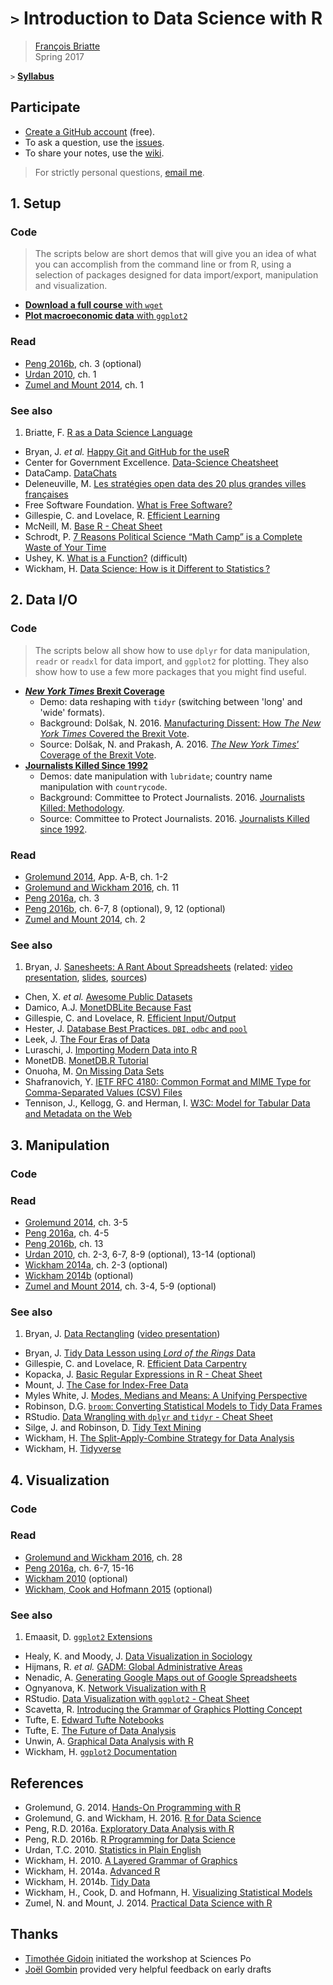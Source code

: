 # `>` Introduction to Data Science with R

> [François Briatte](http://f.briatte.org/)  
> Spring 2017

`>` __[Syllabus](https://frama.link/dsr16sy)__

## Participate

* [Create a GitHub account](https://github.com/join) (free).
* To ask a question, use the [issues](https://github.com/briatte/dsr/issues).
* To share your notes, use the [wiki](https://github.com/briatte/dsr/wiki).

> For strictly personal questions, [email me](mailto:francois.briatte@sciencespo.fr).

## 1. Setup

### Code

> The scripts below are short demos that will give you an idea of what you can accomplish from the command line or from R, using a selection of packages designed for data import/export, manipulation and visualization.

- [__Download a full course__ with `wget`](https://github.com/briatte/dsr/blob/master/s1/wget.sh)
- [__Plot macroeconomic data__ with `ggplot2`](https://github.com/briatte/dsr/blob/master/s1/debt.r)

### Read

- [Peng 2016b][peng-2016b], ch. 3 (optional)
- [Urdan 2010][urdan-2010], ch. 1
- [Zumel and Mount 2014][zumel-mount-2014], ch. 1

### See also

1.  Briatte, F. [R as a Data Science Language](http://f.briatte.org/r/r-as-a-data-science-language)
-   Bryan, J. _et al._ [Happy Git and GitHub for the useR](http://happygitwithr.com/)
-   Center for Government Excellence. [Data-Science Cheatsheet](https://github.com/govex/Data-Science)
-   DataCamp. [DataChats](https://www.youtube.com/playlist?list=PLjgj6kdf_snYAqMEWOlql_DVMPbh8dtP1)
-   Deleneuville, M. [Les stratégies open data des 20 plus grandes villes françaises](http://www.journaldunet.com/economie/services/1189782-les-strategies-open-data-des-20-plus-grandes-villes-francaises/)
-   Free Software Foundation. [What is Free Software?](https://www.gnu.org/philosophy/free-sw.html)
-   Gillespie, C. and Lovelace, R. [Efficient Learning](https://bookdown.org/csgillespie/efficientR/learning.html)
-   McNeill, M. [Base R - Cheat Sheet](https://www.rstudio.com/wp-content/uploads/2016/10/r-cheat-sheet-3.pdf)
-   Schrodt, P. [7 Reasons Political Science “Math Camp” is a Complete Waste of Your Time](https://asecondmouse.wordpress.com/2016/03/14/7-reasons-political-science-math-camp-is-a-complete-waste-of-your-time/)
-   Ushey, K. [What is a Function?](https://kevinushey.github.io/blog/2015/11/22/what-is-a-function/) (difficult)
-   Wickham, H. [Data Science: How is it Different to Statistics ?](http://bulletin.imstat.org/2014/09/data-science-how-is-it-different-to-statistics%E2%80%89/)

## 2. Data I/O

### Code

> The scripts below all show how to use `dplyr` for data manipulation, `readr` or `readxl` for data import, and `ggplot2` for plotting. They also show how to use a few more packages that you might find useful.

- __[_New York Times_ Brexit Coverage](https://github.com/briatte/dsr/blob/master/s2/nyt-brexit.r)__
  - Demo: data reshaping  with `tidyr` (switching between 'long' and 'wide' formats).
  - Background: Dolšak, N. 2016. [Manufacturing Dissent: How _The New York Times_ Covered the Brexit Vote](http://duckofminerva.com/2016/09/manufacturing-dissent-how-the-new-york-times-covered-the-brexit-vote.html).
  - Source: Dolšak, N. and Prakash, A. 2016. [_The New York Times_’ Coverage of the Brexit Vote](http://faculty.washington.edu/nives/replication_data.html).
- __[Journalists Killed Since 1992](https://github.com/briatte/dsr/blob/master/s2/cpj-journalists.r)__
  - Demos: date manipulation with `lubridate`; country name manipulation with `countrycode`.
  - Background: Committee to Protect Journalists. 2016. [Journalists Killed: Methodology](https://www.cpj.org/killed/methodology.php).
  - Source: Committee to Protect Journalists. 2016. [Journalists Killed since 1992](https://www.cpj.org/killed/).

### Read

- [Grolemund 2014][grolemund-2014], App. A-B, ch. 1-2
- [Grolemund and Wickham 2016][grolemund-wickham-2016], ch. 11
- [Peng 2016a][peng-2016a], ch. 3
- [Peng 2016b][peng-2016b], ch. 6-7, 8 (optional), 9, 12 (optional)
- [Zumel and Mount 2014][zumel-mount-2014], ch. 2

### See also

1.  Bryan, J. [Sanesheets: A Rant About Spreadsheets](https://github.com/jennybc/sanesheets) (related: [video presentation](https://channel9.msdn.com/Events/useR-international-R-User-conference/useR2016/jailbreakr-Get-out-of-Excel-free), [slides](https://speakerdeck.com/jennybc/spreadsheets), [sources](https://github.com/jennybc/2016-06_spreadsheets))
-   Chen, X. _et al._ [Awesome Public Datasets](https://github.com/caesar0301/awesome-public-datasets)
-   Damico, A.J. [MonetDBLite Because Fast](http://www.asdfree.com/2016/06/monetdblite-because-fast.html)
-   Gillespie, C. and Lovelace, R. [Efficient Input/Output](https://bookdown.org/csgillespie/efficientR/input-output.html)
-   Hester, J. [Database Best Practices. `DBI`, `odbc` and `pool`](https://github.com/jimhester/presentations/blob/master/2016_12_15-CRUG-Database_Best_Practices/CRUG-2016_12_14.Rmd)
-   Leek, J. [The Four Eras of Data](http://simplystatistics.org/2016/12/16/the-four-eras-of-data/)
-   Luraschi, J. [Importing Modern Data into R](https://channel9.msdn.com/Events/useR-international-R-User-conference/useR2016/Importing-modern-data-into-R)
-   MonetDB. [MonetDB.R Tutorial](https://www.monetdb.org/Documentation/UserGuide/MonetDB-R)
-   Onuoha, M. [On Missing Data Sets](https://github.com/MimiOnuoha/missing-datasets)
-   Shafranovich, Y. [IETF RFC 4180: Common Format and MIME Type for Comma-Separated Values (CSV) Files](https://tools.ietf.org/html/rfc4180)
-   Tennison, J., Kellogg, G. and Herman, I. [W3C: Model for Tabular Data and Metadata on the Web](https://www.w3.org/TR/tabular-data-model/)

## 3. Manipulation

### Code

### Read

- [Grolemund 2014][grolemund-2014], ch. 3-5
- [Peng 2016a][peng-2016a], ch. 4-5
- [Peng 2016b][peng-2016b], ch. 13
- [Urdan 2010][urdan-2010], ch. 2-3, 6-7, 8-9 (optional), 13-14 (optional)
- [Wickham 2014a][wickham-2014a], ch. 2-3 (optional)
- [Wickham 2014b][wickham-2014b] (optional)
- [Zumel and Mount 2014][zumel-mount-2014], ch. 3-4, 5-9 (optional)

### See also

1.  Bryan, J. [Data Rectangling](https://speakerdeck.com/jennybc/data-rectangling) ([video presentation](https://youtu.be/4MfUCX_KpdE))
-   Bryan, J. [Tidy Data Lesson using _Lord of the Rings_ Data](https://github.com/jennybc/lotr-tidy)
-   Gillespie, C. and Lovelace, R. [Efficient Data Carpentry](https://bookdown.org/csgillespie/efficientR/data-carpentry.html)
-   Kopacka, J. [Basic Regular Expressions in R - Cheat Sheet](https://www.rstudio.com/wp-content/uploads/2016/09/RegExCheatsheet.pdf)
-   Mount, J. [The Case for Index-Free Data](http://www.win-vector.com/blog/2016/12/the-case-for-index-free-data-manipulation/)
-   Myles White, J. [Modes, Medians and Means: A Unifying Perspective](http://www.johnmyleswhite.com/notebook/2013/03/22/modes-medians-and-means-an-unifying-perspective/)
-   Robinson, D.G. [`broom`: Converting Statistical Models to Tidy Data Frames](https://channel9.msdn.com/Events/useR-international-R-User-conference/useR2016/broom-Converting-statistical-models-to-tidy-data-frames)
-   RStudio. [Data Wrangling with `dplyr` and `tidyr` - Cheat Sheet](https://www.rstudio.com/wp-content/uploads/2015/02/data-wrangling-cheatsheet.pdf)
-   Silge, J. and Robinson, D. [Tidy Text Mining](http://tidytextmining.com/)
-   Wickham, H. [The Split-Apply-Combine Strategy for Data Analysis](http://vita.had.co.nz/papers/plyr.html)
-   Wickham, H. [Tidyverse](http://tidyverse.org/)

## 4. Visualization

### Code

### Read

- [Grolemund and Wickham 2016][grolemund-wickham-2016], ch. 28
- [Peng 2016a][peng-2016a], ch. 6-7, 15-16
- [Wickham 2010][wickham-2010] (optional)
- [Wickham, Cook and Hofmann 2015][wickham-cook-hofmann-2015] (optional)

### See also

1.  Emaasit, D. [`ggplot2` Extensions](http://www.ggplot2-exts.org/gallery/)
-   Healy, K. and Moody, J. [Data Visualization in Sociology](https://kieranhealy.org/files/papers/data-visualization.pdf)
-   Hijmans, R. _et al._ [GADM: Global Administrative Areas](http://gadm.org/)
-   Nenadic, A. [Generating Google Maps out of Google Spreadsheets](https://www.software.ac.uk/generating-google-maps-out-google-spreadsheets)
-   Ognyanova, K. [Network Visualization with R](http://kateto.net/network-visualization)
-   RStudio. [Data Visualization with `ggplot2` - Cheat Sheet](https://www.rstudio.com/wp-content/uploads/2016/11/ggplot2-cheatsheet-2.1.pdf)
-   Scavetta, R. [Introducing the Grammar of Graphics Plotting Concept](http://www.science-craft.com/2014/07/08/introducing-the-grammar-of-graphics-plotting-concept/)
-   Tufte, E. [Edward Tufte Notebooks](https://www.edwardtufte.com/tufte/)
-   Tufte, E. [The Future of Data Analysis](https://youtu.be/rHUDJ8RyseQ)
-   Unwin, A. [Graphical Data Analysis with R](http://www.gradaanwr.net/)
-   Wickham, H. [`ggplot2` Documentation](http://docs.ggplot2.org/current/)

## References

- Grolemund, G. 2014. [Hands-On Programming with R][grolemund-2014]
- Grolemund, G. and Wickham, H. 2016. [R for Data Science][grolemund-wickham-2016]
- Peng, R.D. 2016a. [Exploratory Data Analysis with R][peng-2016a]
- Peng, R.D. 2016b. [R Programming for Data Science][peng-2016b]
- Urdan, T.C. 2010. [Statistics in Plain English][urdan-2010]
- Wickham, H. 2010. [A Layered Grammar of Graphics][wickham-2010]
- Wickham, H. 2014a. [Advanced R][wickham-2014a]
- Wickham, H. 2014b. [Tidy Data][wickham-2014b]
- Wickham, H., Cook, D. and Hofmann, H. [Visualizing Statistical Models][wickham-cook-hofmann-2015]
- Zumel, N. and Mount, J. 2014. [Practical Data Science with R][zumel-mount-2014]

## Thanks

- [Timothée Gidoin](https://github.com/Gidoin) initiated the workshop at Sciences Po
- [Joël Gombin](https://github.com/joelgombin) provided very helpful feedback on early drafts

[grolemund-2014]: http://shop.oreilly.com/product/0636920028574.do "'Hands-On Programming with R'"
[grolemund-wickham-2016]: http://r4ds.had.co.nz/ "'R for Data Science'"
[peng-2016a]: https://leanpub.com/exdata "'Exploratory Data Analysis with R'"
[peng-2016b]: https://leanpub.com/rprogramming "'R Programming for Data Science'"
[urdan-2010]: http://www.routledge.com/books/details/9780415872911/ "'Statistics in Plain English'"
[wickham-2010]: http://vita.had.co.nz/papers/layered-grammar.html "'A Layered Grammar of Graphics'"
[wickham-2014a]: http://adv-r.had.co.nz/ "'Advanced R'"
[wickham-2014b]: http://vita.had.co.nz/papers/tidy-data.html "'Tidy Data'"
[wickham-cook-hofmann-2015]: http://vita.had.co.nz/papers/model-vis.html "'Visualizing Statistical Models'"
[zumel-mount-2014]: http://www.win-vector.com/blog/2013/06/what-is-practical-data-science-with-r/ "'Practical Data Science with R'"
